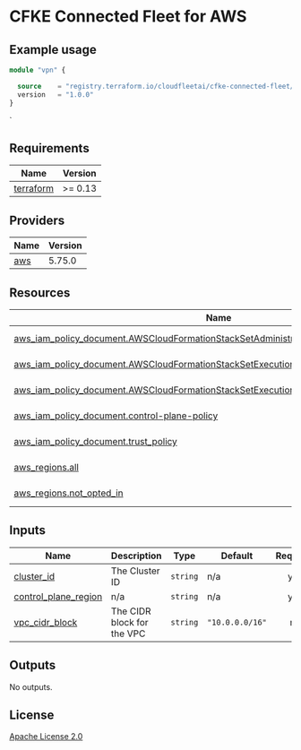 <!-- BEGIN_TF_DOCS -->
# CFKE Connected Fleet for AWS

## Example usage

````terraform
module "vpn" {

  source    = "registry.terraform.io/cloudfleetai/cfke-connected-fleet/aws"
  version   = "1.0.0"
}
````

`

## Requirements

| Name | Version |
|------|---------|
| <a name="requirement_terraform"></a> [terraform](#requirement\_terraform) | >= 0.13 |

## Providers

| Name | Version |
|------|---------|
| <a name="provider_aws"></a> [aws](#provider\_aws) | 5.75.0 |

## Resources

| Name | Type |
|------|------|
| [aws_iam_policy_document.AWSCloudFormationStackSetAdministrationRole_assume_role_policy](https://registry.terraform.io/providers/hashicorp/aws/latest/docs/data-sources/iam_policy_document) | data source |
| [aws_iam_policy_document.AWSCloudFormationStackSetExecutionRole_MinimumExecutionPolicy](https://registry.terraform.io/providers/hashicorp/aws/latest/docs/data-sources/iam_policy_document) | data source |
| [aws_iam_policy_document.AWSCloudFormationStackSetExecutionRole_assume_role_policy](https://registry.terraform.io/providers/hashicorp/aws/latest/docs/data-sources/iam_policy_document) | data source |
| [aws_iam_policy_document.control-plane-policy](https://registry.terraform.io/providers/hashicorp/aws/latest/docs/data-sources/iam_policy_document) | data source |
| [aws_iam_policy_document.trust_policy](https://registry.terraform.io/providers/hashicorp/aws/latest/docs/data-sources/iam_policy_document) | data source |
| [aws_regions.all](https://registry.terraform.io/providers/hashicorp/aws/latest/docs/data-sources/regions) | data source |
| [aws_regions.not_opted_in](https://registry.terraform.io/providers/hashicorp/aws/latest/docs/data-sources/regions) | data source |

## Inputs

| Name | Description | Type | Default | Required |
|------|-------------|------|---------|:--------:|
| <a name="input_cluster_id"></a> [cluster\_id](#input\_cluster\_id) | The Cluster ID | `string` | n/a | yes |
| <a name="input_control_plane_region"></a> [control\_plane\_region](#input\_control\_plane\_region) | n/a | `string` | n/a | yes |
| <a name="input_vpc_cidr_block"></a> [vpc\_cidr\_block](#input\_vpc\_cidr\_block) | The CIDR block for the VPC | `string` | `"10.0.0.0/16"` | no |

## Outputs

No outputs.

## License

[Apache License 2.0](LICENSE)
<!-- END_TF_DOCS -->